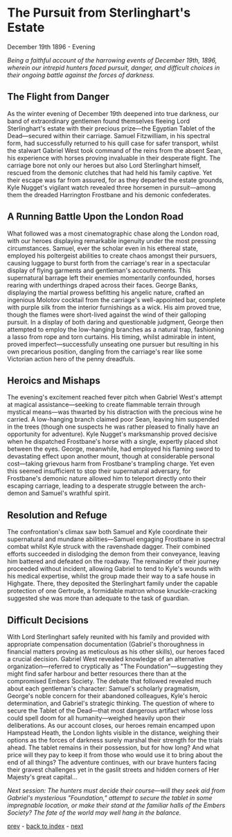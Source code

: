# The Pursuit from Sterlinghart's Estate

December 19th 1896 - Evening

*Being a faithful account of the harrowing events of December 19th, 1896, wherein our intrepid hunters faced pursuit, danger, and difficult choices in their ongoing battle against the forces of darkness.*
## The Flight from Danger
As the winter evening of December 19th deepened into true darkness, our band of extraordinary gentlemen found themselves fleeing Lord Sterlinghart's estate with their precious prize—the Egyptian Tablet of the Dead—secured within their carriage. Samuel Fitzwilliam, in his spectral form, had successfully returned to his quill case for safer transport, whilst the stalwart Gabriel West took command of the reins from the absent Sean, his experience with horses proving invaluable in their desperate flight.
The carriage bore not only our heroes but also Lord Sterlinghart himself, rescued from the demonic clutches that had held his family captive. Yet their escape was far from assured, for as they departed the estate grounds, Kyle Nugget's vigilant watch revealed three horsemen in pursuit—among them the dreaded Harrington Frostbane and his demonic confederates.
## A Running Battle Upon the London Road
What followed was a most cinematographic chase along the London road, with our heroes displaying remarkable ingenuity under the most pressing circumstances. Samuel, ever the scholar even in his ethereal state, employed his poltergeist abilities to create chaos amongst their pursuers, causing luggage to burst forth from the carriage's rear in a spectacular display of flying garments and gentleman's accoutrements. This supernatural barrage left their enemies momentarily confounded, horses rearing with underthings draped across their faces.
George Banks, displaying the martial prowess befitting his angelic nature, crafted an ingenious Molotov cocktail from the carriage's well-appointed bar, complete with purple silk from the interior furnishings as a wick. His aim proved true, though the flames were short-lived against the wind of their galloping pursuit.
In a display of both daring and questionable judgment, George then attempted to employ the low-hanging branches as a natural trap, fashioning a lasso from rope and torn curtains. His timing, whilst admirable in intent, proved imperfect—successfully unseating one pursuer but resulting in his own precarious position, dangling from the carriage's rear like some Victorian action hero of the penny dreadfuls.
## Heroics and Mishaps
The evening's excitement reached fever pitch when Gabriel West's attempt at magical assistance—seeking to create flammable terrain through mystical means—was thwarted by his distraction with the precious wine he carried. A low-hanging branch claimed poor Sean, leaving him suspended in the trees (though one suspects he was rather pleased to finally have an opportunity for adventure).
Kyle Nugget's marksmanship proved decisive when he dispatched Frostbane's horse with a single, expertly placed shot between the eyes. George, meanwhile, had employed his flaming sword to devastating effect upon another mount, though at considerable personal cost—taking grievous harm from Frostbane's trampling charge.
Yet even this seemed insufficient to stop their supernatural adversary, for Frostbane's demonic nature allowed him to teleport directly onto their escaping carriage, leading to a desperate struggle between the arch-demon and Samuel's wrathful spirit.
## Resolution and Refuge
The confrontation's climax saw both Samuel and Kyle coordinate their supernatural and mundane abilities—Samuel engaging Frostbane in spectral combat whilst Kyle struck with the ravenshade dagger. Their combined efforts succeeded in dislodging the demon from their conveyance, leaving him battered and defeated on the roadway.
The remainder of their journey proceeded without incident, allowing Gabriel to tend to Kyle's wounds with his medical expertise, whilst the group made their way to a safe house in Highgate. There, they deposited the Sterlinghart family under the capable protection of one Gertrude, a formidable matron whose knuckle-cracking suggested she was more than adequate to the task of guardian.
## Difficult Decisions
With Lord Sterlinghart safely reunited with his family and provided with appropriate compensation documentation (Gabriel's thoroughness in financial matters proving as meticulous as his other skills), our heroes faced a crucial decision. Gabriel West revealed knowledge of an alternative organization—referred to cryptically as "The Foundation"—suggesting they might find safer harbour and better resources there than at the compromised Embers Society.
The debate that followed revealed much about each gentleman's character: Samuel's scholarly pragmatism, George's noble concern for their abandoned colleagues, Kyle's heroic determination, and Gabriel's strategic thinking. The question of where to secure the Tablet of the Dead—that most dangerous artifact whose loss could spell doom for all humanity—weighed heavily upon their deliberations.
As our account closes, our heroes remain encamped upon Hampstead Heath, the London lights visible in the distance, weighing their options as the forces of darkness surely marshal their strength for the trials ahead. The tablet remains in their possession, but for how long? And what price will they pay to keep it from those who would use it to bring about the end of all things?
The adventure continues, with our brave hunters facing their gravest challenges yet in the gaslit streets and hidden corners of Her Majesty's great capital...

*Next session: The hunters must decide their course—will they seek aid from Gabriel's mysterious "Foundation," attempt to secure the tablet in some impregnable location, or make their stand at the familiar halls of the Embers Society? The fate of the world may well hang in the balance.*

[prev](part-025) - [back to index](index) - [next](part-027)